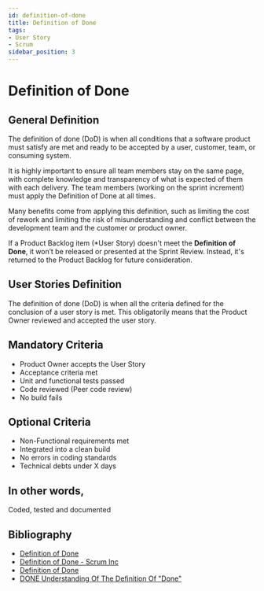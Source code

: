 ```yaml
---
id: definition-of-done
title: Definition of Done
tags:
- User Story
- Scrum
sidebar_position: 3
---
```

# Definition of Done

## General Definition

The definition of done (DoD) is when all conditions that a software product must satisfy are met and ready to be accepted by a user, customer, team, or consuming system.

It is highly important to ensure all team members stay on the same page, with complete knowledge and transparency of what is expected of them with each delivery. The team members (working on the sprint increment) must apply the Definition of Done at all times.

Many benefits come from applying this definition, such as limiting the cost of rework and limiting the risk of misunderstanding and conflict between the development team and the customer or product owner.

If a Product Backlog item (*User Story) doesn't meet the **Definition of Done**, it won’t be released or presented at the Sprint Review. Instead, it's returned to the Product Backlog for future consideration.

## User Stories Definition

The definition of done (DoD) is when all the criteria defined for the conclusion of a user story is met. This obligatorily means that the Product Owner reviewed and accepted the user story.

## Mandatory Criteria

- Product Owner accepts the User Story
- Acceptance criteria met
- Unit and functional tests passed
- Code reviewed (Peer code review)
- No build fails

## Optional Criteria

- Non-Functional requirements met
- Integrated into a clean build
- No errors in coding standards
- Technical debts under X days

## In other words,

Coded, tested and documented

## Bibliography

- [Definition of Done](https://www.leadingagile.com/2017/02/definition-of-done/)
- [Definition of Done - Scrum Inc](https://www.scruminc.com/definition-of-done/)
- [Definition of Done](https://www.agilealliance.org/glossary/definition-of-done)
- [DONE Understanding Of The Definition Of "Done"](https://www.scrum.org/resources/blog/done-understanding-definition-done)